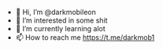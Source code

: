 - 👋 Hi, I’m @darkmobileon
- 👀 I’m interested in some shit
- 🌱 I’m currently learning alot
- 📫 How to reach me https://t.me/darkmob1

<!---
darkmobileon/darkmobileon is a ✨ special ✨ repository because its `README.md` (this file) appears on your GitHub profile.
You can click the Preview link to take a look at your changes.
--->
